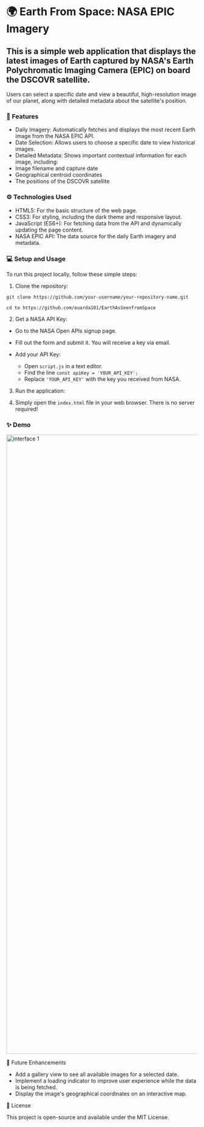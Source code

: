 # 🌍 Earth From Space: NASA EPIC Imagery

## This is a simple web application that displays the latest images of Earth captured by NASA's Earth Polychromatic Imaging Camera (EPIC) on board the DSCOVR satellite. 

Users can select a specific date and view a beautiful, high-resolution image of our planet, along with detailed metadata about the satellite's position.


### 🚀 Features

* Daily Imagery: Automatically fetches and displays the most recent Earth image from the NASA EPIC API.
* Date Selection: Allows users to choose a specific date to view historical images.
* Detailed Metadata: Shows important contextual information for each image, including:
* Image filename and capture date
* Geographical centroid coordinates
* The positions of the DSCOVR satellite

### ⚙️ Technologies Used

* HTML5: For the basic structure of the web page.
* CSS3: For styling, including the dark theme and responsive layout.
* JavaScript (ES6+): For fetching data from the API and dynamically updating the page content.
* NASA EPIC API: The data source for the daily Earth imagery and metadata.

### 💻 Setup and Usage

To run this project locally, follow these simple steps:

1. Clone the repository:

`git clone https://github.com/your-username/your-repository-name.git`

`cd to https://github.com/ouarda101/EarthAsSeenfromSpace`

2. Get a NASA API Key:

* Go to the NASA Open APIs signup page.
* Fill out the form and submit it. You will receive a key via email.
* Add your API Key:

  * Open `script.js` in a text editor.
  * Find the line `const apiKey = 'YOUR_API_KEY';`
  * Replace `'YOUR_API_KEY'` with the key you received from NASA.

3. Run the application:

4. Simply open the `index.html` file in your web browser. There is no server required!

### ✨ Demo

<img width="1920" height="1631" alt="interface 1" src="https://github.com/user-attachments/assets/c4421e2c-bfd2-423f-a639-65ffadd14aa6" />

🔮 Future Enhancements

* Add a gallery view to see all available images for a selected date.
* Implement a loading indicator to improve user experience while the data is being fetched.
* Display the image's geographical coordinates on an interactive map.

📝 License

This project is open-source and available under the MIT License.

